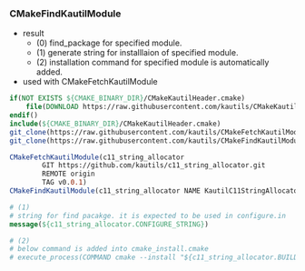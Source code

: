 ### CMakeFindKautilModule
* result 
    * (0) find_package for specified module.
    * (1) generate string for installlaion of specified module. 
    * (2) installation command for specified module is automatically added.
* used with CMakeFetchKautilModule

```cmake
if(NOT EXISTS ${CMAKE_BINARY_DIR}/CMakeKautilHeader.cmake)
    file(DOWNLOAD https://raw.githubusercontent.com/kautils/CMakeKautilHeader/v0.0.1/CMakeKautilHeader.cmake ${CMAKE_BINARY_DIR}/CMakeKautilHeader.cmake)
endif()
include(${CMAKE_BINARY_DIR}/CMakeKautilHeader.cmake)
git_clone(https://raw.githubusercontent.com/kautils/CMakeFetchKautilModule/v0.0.1/CMakeFetchKautilModule.cmake)
git_clone(https://raw.githubusercontent.com/kautils/CMakeFindKautilModule/v0.0.1/CMakeFindKautilModule.cmake)

CMakeFetchKautilModule(c11_string_allocator
        GIT https://github.com/kautils/c11_string_allocator.git 
        REMOTE origin 
        TAG v0.0.1)
CMakeFindKautilModule(c11_string_allocator NAME KautilC11StringAllocator.0.0.1.static)

# (1)
# string for find pacakge. it is expected to be used in configure.in   
message(${c11_string_allocator.CONFIGURE_STRING})  

# (2)
# below command is added into cmake_install.cmake 
# execute_process(COMMAND cmake --install "${c11_string_allocator.BUILD_DIR}" --prefix='${CMAKE_INSTALL_PREFIX}' )
```